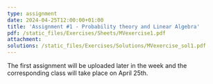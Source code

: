 ```yaml
---
type: assignment
date: 2024-04-25T12:00:00+01:00
title: 'Assignment #1 - Probability theory and Linear Algebra'
pdf: /static_files/Exercises/Sheets/MVexercise1.pdf
attachment: 
solutions: /static_files/Exercises/Solutions/MVexercise_sol1.pdf
---
```

The first assignment will be uploaded later in the week and the corresponding class will take place on April 25th.
